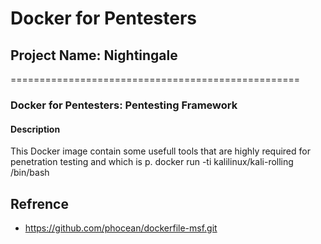 # Docker for Pentesters
## Project Name: Nightingale
==================================================
### Docker for Pentesters: Pentesting Framework 

#### Description
This Docker image contain some usefull tools that are highly required for penetration testing and which is p. 
docker run -ti kalilinux/kali-rolling /bin/bash



## Refrence 
- https://github.com/phocean/dockerfile-msf.git